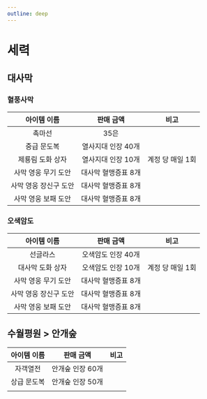 ```yaml
---
outline: deep
---
```


# 세력

## 대사막

### 혈풍사막

|아이템 이름|판매 금액|비고|
|:---:|:---:|:---:|
|촉마선|35은||
|중급 문도복|열사지대 인장 40개||
|제룡림 도화 상자|열사지대 인장 10개|계정 당 매일 1회|
|사막 영웅 무기 도안|대사막 혈맹증표 8개||
|사막 영웅 장신구 도안|대사막 혈맹증표 8개||
|사막 영웅 보패 도안|대사막 혈맹증표 8개||

### 오색암도

|아이템 이름|판매 금액|비고|
|:---:|:---:|:---:|
|선글라스|오색암도 인장 40개||
|대사막 도화 상자|오색암도 인장 10개|계정 당 매일 1회|
|사막 영웅 무기 도안|대사막 혈맹증표 8개||
|사막 영웅 장신구 도안|대사막 혈맹증표 8개||
|사막 영웅 보패 도안|대사막 혈맹증표 8개||

## 수월평원 > 안개숲

|아이템 이름|판매 금액|비고|
|:---:|:---:|:---:|
|자객열전|안개숲 인장 60개||
|상급 문도복|안개숲 인장 50개||
||||